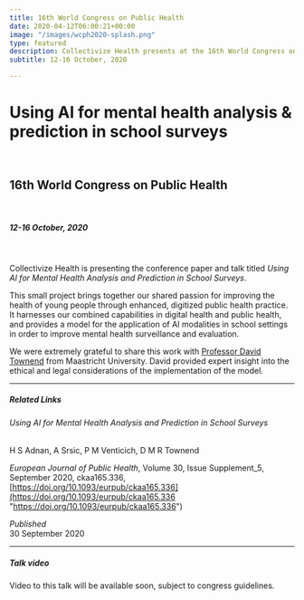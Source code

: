 ```yaml
---
title: 16th World Congress on Public Health
date: 2020-04-12T06:00:21+00:00
image: "/images/wcph2020-splash.png"
type: featured
description: Collectivize Health presents at the 16th World Congress on Public Health.
subtitle: 12-16 October, 2020

---
```

# Using AI for mental health analysis & prediction in school surveys

<br>

## 16th World Congress on Public Health

<br>

##### 12-16 October, 2020

<br>

Collectivize Health is presenting the conference paper and talk titled _Using AI for Mental Health Analysis and Prediction in School Surveys_.

This small project brings together our shared passion for improving the health of young people through enhanced, digitized public health practice. It harnesses our combined capabilities in digital health and public health, and provides a model for the application of AI modalities in school settings in order to improve mental health surveillance and evaluation.

We were extremely grateful to share this work with [Professor David Townend](https://www.maastrichtuniversity.nl/d.townend) from Maastricht University. David provided expert insight into the ethical and legal considerations of the implementation of the model.

<hr>

##### Related Links

###### Using AI for Mental Health Analysis and Prediction in School Surveys

H S Adnan, A Srsic, P M Venticich, D M R Townend

_European Journal of Public Health_, Volume 30, Issue Supplement_5, September 2020, ckaa165.336, [https://doi.org/10.1093/eurpub/ckaa165.336](https://doi.org/10.1093/eurpub/ckaa165.336 "https://doi.org/10.1093/eurpub/ckaa165.336")

_Published_  
30 September 2020

<hr>

##### Talk video

Video to this talk will be available soon, subject to congress guidelines.